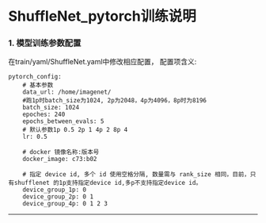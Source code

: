 # ShuffleNet_pytorch训练说明

### 1. 模型训练参数配置

在train/yaml/ShuffleNet.yaml中修改相应配置， 配置项含义:

```
pytorch_config:
    # 基本参数
    data_url: /home/imagenet/
    #跑1p时batch_size为1024, 2p为2048，4p为4096，8p时为8196
    batch_size: 1024
    epoches: 240
    epochs_between_evals: 5
    # 默认参数1p 0.5 2p 1 4p 2 8p 4
    lr: 0.5

    # docker 镜像名称:版本号
    docker_image: c73:b02

    # 指定 device id, 多个 id 使用空格分隔, 数量需与 rank_size 相同，目前，只有shufflenet 的1p支持指定device id,多p不支持指定device id。
    device_group_1p: 0
    device_group_2p: 0 1
    device_group_4p: 0 1 2 3
```

------







    
